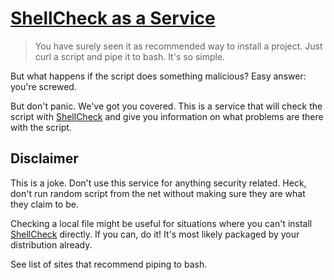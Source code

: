 # [ShellCheck as a Service](http://saas-lsedlar.rhcloud.com/)

> You have surely seen it as recommended way to install a project. Just curl a
> script and pipe it to bash. It's so simple.

But what happens if the script does something malicious? Easy answer: you're
screwed.

But don't panic. We've got you covered. This is a service that will check the
script with [ShellCheck] and give you information on what problems are there
with the script.


## Disclaimer

This is a joke. Don't use this service for anything security related. Heck,
don't run random script from the net without making sure they are what they
claim to be.

Checking a local file might be useful for situations where you can't install
[ShellCheck] directly. If you can, do it! It's most likely packaged by your
distribution already.

See list of sites that recommend piping to bash.

[shellcheck]: http://www.shellcheck.net/
